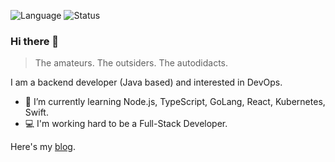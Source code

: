![Language](https://github-readme-stats-89dq8p8qw.vercel.app/api/top-langs/?username=Lonor&hide=html,objective-c,css&layout=compact)
![Status](https://github-readme-stats.vercel.app/api?username=Lonor&show_icons=true&icon_color=805AD5&text_color=718096&bg_color=ffffff&hide_title=true&line_height=23)

### Hi there 👋

> The amateurs. The outsiders. The autodidacts.

I am a backend developer (Java based) and interested in DevOps.

- 💾 I’m currently learning Node.js, TypeScript, GoLang, React, Kubernetes, Swift.
- 💻 I'm working hard to be a Full-Stack Developer.

Here's my [blog](https://blog.lawrenceli.me).
